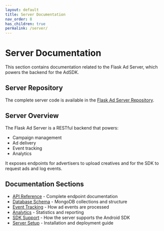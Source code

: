 ```yaml
---
layout: default
title: Server Documentation
nav_order: 8
has_children: true
permalink: /server/
---
```

# Server Documentation

This section contains documentation related to the Flask Ad Server, which powers the backend for the AdSDK.

## Server Repository

The complete server code is available in the [Flask Ad Server Repository](https://nimib2.github.io/Ad-Server/).

## Server Overview

The Flask Ad Server is a RESTful backend that powers:
- Campaign management
- Ad delivery
- Event tracking
- Analytics

It exposes endpoints for advertisers to upload creatives and for the SDK to request ads and log events.

## Documentation Sections

- [API Reference](https://nimib2.github.io/Ad-Server/api-reference.html) - Complete endpoint documentation
- [Database Schema](https://nimib2.github.io/Ad-Server/database-schema.html) - MongoDB collections and structure
- [Event Tracking](https://nimib2.github.io/Ad-Server/event-tracking.html) - How ad events are processed
- [Analytics](https://nimib2.github.io/Ad-Server/analytics.html) - Statistics and reporting
- [SDK Support](https://nimib2.github.io/Ad-Server/sdk-support.html) - How the server supports the Android SDK
- [Server Setup](https://nimib2.github.io/Ad-Server/server-setup.html) - Installation and deployment guide
